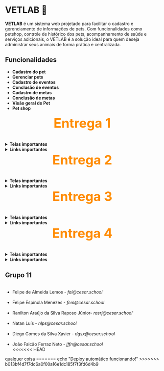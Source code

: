 <h1><b>VETLAB 🐶</b></h1>
<!-- VETLAB sempre evoluindo 🐾 -->

<p>
<b>VETLAB</b> é um sistema web projetado para facilitar o cadastro e gerenciamento de informações de pets.
Com funcionalidades como petshop, controle de histórico dos pets, acompanhamento de saúde e serviços adicionais, o VETLAB é a solução ideal para quem deseja administrar seus animais de forma prática e centralizada.
</p>

<h2 id="funcionalidades">Funcionalidades</h2>
<ul>
 <li><b>Cadastro do pet</b></li>
 <li><b>Gerenciar pets</b></li>
 <li><b>Cadastro de eventos</b></li>
 <li><b>Conclusão de eventos</b></li>
 <li><b>Cadastro de metas</b></li>
 <li><b>Conclusão de metas</b></li>
 <li><b>Visão geral do Pet</b></li>
 <li><b>Pet shop</b></li>
</ul>

<h2 style="text-align:center; font-size:3em; color:#FF8C00; margin-top:0;">Entrega 1</h2>

<details>
  <summary><b>Telas importantes</b></summary>
  <p><b>Quadros e backlog do Jira</b></p>
  <img width="1615" height="693" alt="image" src="https://github.com/user-attachments/assets/c27a9be5-6780-4c7a-a8f5-9c5431e35e00" />
  <img width="1561" height="413" alt="image" src="https://github.com/user-attachments/assets/3dcf08af-42d2-432a-88c5-ec78a346afe5" />
  <img width="1596" height="706" alt="image" src="https://github.com/user-attachments/assets/d68b6d0d-b919-480b-88e9-54a17a88ae07" />
</details>

<details>
  <summary><b>Links importantes</b></summary>
 <a href="https://www.figma.com/design/Z7vgjyxh6KX3w8wGwW9OBX/Untitled?node-id=0-1&m=dev&t=w8JcMUNf87TNghrp-1"><b>Figma</b></a><br>
  <a href="https://docs.google.com/document/d/1iX8sOVrvuNe5e-3l2RcnAq2qmmCpz37GCDBJvqEitz4/edit?usp=sharing"><b>Histórias</b></a><br>
  <a href="https://cesar-team-p4240efs.atlassian.net/jira/software/projects/VL/boards/2/backlog"><b>Jira</b></a><br>
  <a href="https://www.youtube.com/watch?v=ZgMttZb-H08"><b>Apresentação do protótipo</b></a>
</details>


<h2 style="text-align:center; font-size:3em; color:#FF8C00; margin-top:0;">Entrega 2</h2>

<details>
  <summary><b>Telas importantes</b></summary>
 <img width="1552" height="299" alt="image" src="https://github.com/user-attachments/assets/09a53d8a-08ea-4b1f-9c2a-8a5f3b2e1da3" />
 <img width="1919" height="959" alt="image" src="https://github.com/user-attachments/assets/8ee346cb-e086-4d32-b424-495aebea4512" />
 <img width="1919" height="970" alt="image" src="https://github.com/user-attachments/assets/bc1746f6-7106-441e-a845-b61f0f3090af" />
<img width="1523" height="973" alt="image" src="https://github.com/user-attachments/assets/90fb4ae0-01d1-4a09-a1dc-36710c7c81a9" />

</details>

<details>
  <summary><b>Links importantes</b></summary>
<a href="https://docs.google.com/document/d/1roIO0RFCSPtVHBUJiI1R2dWMMAC0hlwSZnggkois6N4/edit?tab=t.0"><b>Relatório programação em par</b></a><br>
 <a href="https://vetlab.onrender.com/"><b>Site do projeto</b></a><br>
 <a href="https://www.youtube.com/watch?v=47CY1a1SvnY"><b>Apresentação do protótipo</b></a><br>
</details>


<h2 style="text-align:center; font-size:3em; color:#FF8C00; margin-top:0;">Entrega 3</h2>

<details>
  <summary><b>Telas importantes</b></summary>
 <img width="1605" height="347" alt="image" src="https://github.com/user-attachments/assets/4962a2de-33ae-410f-8d8b-47fa70757fe7" />

</details>

<details>
  <summary><b>Links importantes</b></summary>
</details>


<h2 style="text-align:center; font-size:3em; color:#FF8C00; margin-top:0;">Entrega 4</h2>

<details>
  <summary><b>Telas importantes</b></summary>
</details>

<details>
  <summary><b>Links importantes</b></summary>
</details>


<h2 id="grupo">Grupo 11</h2>
<ul>
  <li>Felipe de Almeida Lemos - <i>fal@cesar.school</i></li>
  <li>Felipe Espínola Menezes - <i>fem@cesar.school</i></li>
  <li>Ranilton Araújo da Silva Raposo Júnior- <i>rasrj@cesar.school</i></li>
  <li>Natan Luís - <i>nlps@cesar.school</i></li>
  <li>Diego Gomes da Silva Xavier - <i>dgsx@cesar.school</i></li>
  <li>João Falcão Ferraz Neto - <i>jffn@cesar.school</i></li>
<<<<<<< HEAD
</ul>qualquer coisa
=======
</ul>
echo "Deploy automático funcionando!" 
>>>>>>> b013bf4d7f7dc6a0f00a16e1dc185f7f3fd6d4b9
